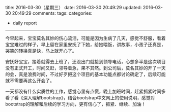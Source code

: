 title: 2016-03-30（星期三）
date: 2016-03-30 20:49:29
updated: 2016-03-30 20:49:29
comments: 
tags:
categories:
- daily report

---

今早起来，宝宝莫名其妙的伤心流泪，可能是因为生病了几天，感觉不舒服，看着宝宝难过的样子，早上留在家里安抚了下她，给她喂饭，讲故事，小孩子还真是，哭笑的转换真是快，马上就开心了。

安抚好宝宝，接着就得去上班了，还没出门就接到领导电话，心想多半是这次项目没有正式开工，时间又赶，领导着急，果不其然。到公司后，莫名其妙的开了一天的会，真是浪费时间，不过好歹把这个项目的基本功能点都讨论确定了，后续可能就不需要再这么开会了。

一天都没有什么实质性的工作，感觉心里有点慌，晚上加班时间，赶紧抓紧时间多看了看《深入理解bootstrap》，结合bootstrap中文网上的使用说明，感觉对bootstrap的理解和后续的学习方向，更有信心了，抓紧、继续、加油！
